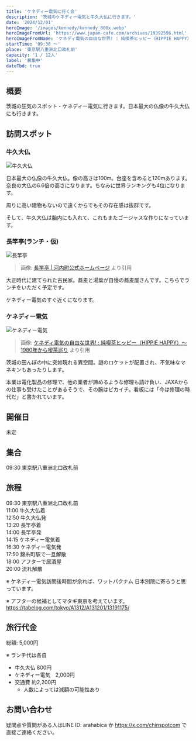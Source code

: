 ```yaml
---
title: 'ケネディー電気に行く会'
description: '茨城のケネディー電気と牛久大仏に行きます。'
date: '2024/12/01'
heroImage: '/images/kennedy/kennedy_800x.webp'
heroImageFromUrl: 'https://www.japan-cafe.com/archives/19392596.html'
heroImageFromName: 'ケネディ電気の自由な世界! : 純喫茶ヒッピー（HIPPIE HAPPY）～1980年から喫茶巡り'
startTime: '09:30 〜'
place: '東京駅八重洲北口改札前'
capacity: '1 / 12人'
label: '募集中'
dateTbd: true
---
```


## 概要

茨城の狂気のスポット・ケネディー電気に行きます。日本最大の仏像の牛久大仏にも行きます。

## 訪問スポット

### 牛久大仏

![牛久大仏](/images/kennedy/ushiku_800x.webp)

日本最大の仏像の牛久大仏。像の高さは100m。台座を含めると120mあります。奈良の大仏の6.6倍の高さになります。ちなみに世界ランキングも4位になります。

周りに高い建物もないので遠くからでもその存在感は抜群です。

そして、牛久大仏は胎内にも入れて、これもまたゴージャスな作りになっています。

### 長竿亭(ランチ・仮)

![長竿亭](/images/kennedy/nagasao_300x.webp)
> 画像: [長竿亭 | 河内町公式ホームページ](https://www.town.ibaraki-kawachi.lg.jp/page/page000534.html) より引用

大正時代に建てられた古民家。蕎麦と湯葉が自慢の蕎麦屋さんです。こちらでランチをいただく予定です。

ケネディー電気のすぐ近くになります。

### ケネディー電気

![ケネディー電気](/images/kennedy/kennedy_800x.webp)
> 画像: [ケネディ電気の自由な世界! : 純喫茶ヒッピー（HIPPIE HAPPY）～1980年から喫茶巡り](https://www.japan-cafe.com/archives/19392596.html) より引用

茨城の田んぼの中に突如現れる異空間。謎のロケットが配置され、不気味なマネキンもあったりします。

本業は電化製品の修理で、他の業者が諦めるような修理も請け負い、JAXAからの仕事も受けたことがあるそうで、その腕はピカイチ。看板には「今は修理の時代だ」と書かれています。



## 開催日

未定

## 集合

09:30 東京駅八重洲北口改札前

## 旅程

09:30 東京駅八重洲北口改札前  
11:00 牛久大仏着  
12:50 牛久大仏発  
13:20 長竿亭着  
14:00 長竿亭発  
14:15 ケネディー電気着  
16:30 ケネディー電気発  
17:50 錦糸町駅で一旦解散  
18:00 アフターで居酒屋  
20:00 流れ解散

※ ケネディー電気訪問後時間が余れば、ワットパクナム 日本別院に寄ろうと思っています。

※ アフターの候補としてマタギ東京を考えています。
https://tabelog.com/tokyo/A1312/A131201/13191175/

## 旅行代金

総額: 5,000円

※ ランチ代は各自

- 牛久大仏 800円
- ケネディー電気　2,000円
- 交通費 約2,200円
  - 人数によっては減額の可能性あり

## お問い合わせ

疑問点や質問がある人はLINE ID: arahabica か https://x.com/chinspotcom で直接ご連絡ください。


